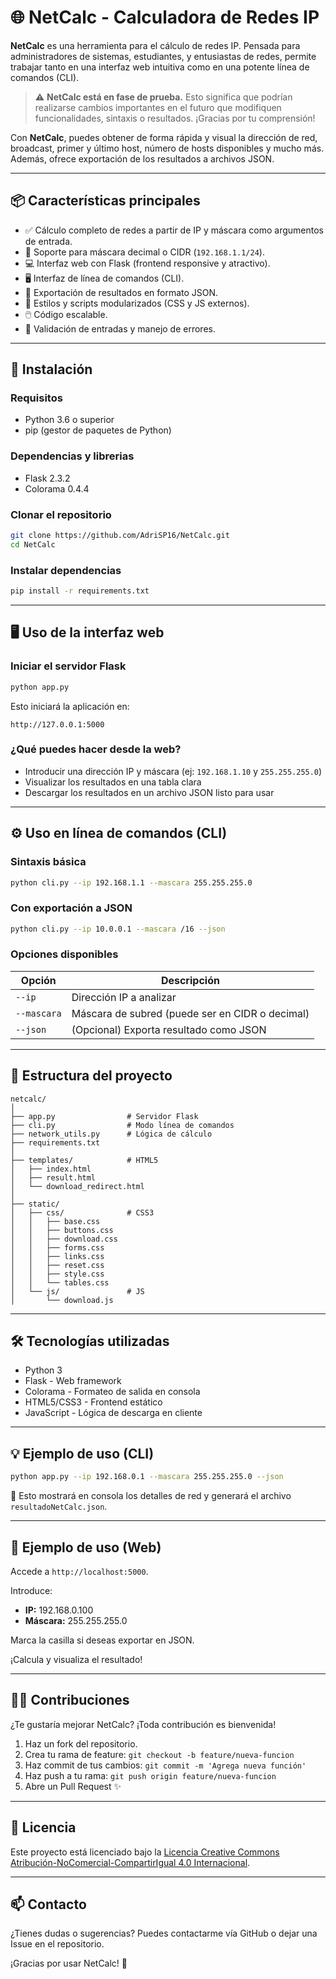 # 🌐 NetCalc - Calculadora de Redes IP

**NetCalc** es una herramienta para el cálculo de redes IP. Pensada para administradores de sistemas, estudiantes, y entusiastas de redes, permite trabajar tanto en una interfaz web intuitiva como en una potente línea de comandos (CLI).

> ⚠️ **NetCalc está en fase de prueba.** Esto significa que podrían realizarse cambios importantes en el futuro que modifiquen funcionalidades, sintaxis o resultados. ¡Gracias por tu comprensión!

Con **NetCalc**, puedes obtener de forma rápida y visual la dirección de red, broadcast, primer y último host, número de hosts disponibles y mucho más. Además, ofrece exportación de los resultados a archivos JSON.

---

## 📦 Características principales

- ✅ Cálculo completo de redes a partir de IP y máscara como argumentos de entrada.
- 🧠 Soporte para máscara decimal o CIDR (`192.168.1.1/24`).
- 💻 Interfaz web con Flask (frontend responsive y atractivo).
- 🖥️ Interfaz de línea de comandos (CLI).
- 📁 Exportación de resultados en formato JSON.
- 🎨 Estilos y scripts modularizados (CSS y JS externos).
- 🖱️  Código escalable.
- 🧪 Validación de entradas y manejo de errores.

---

## 🚀 Instalación

### Requisitos

- Python 3.6 o superior
- pip (gestor de paquetes de Python)

### Dependencias y librerias

- Flask 2.3.2
- Colorama 0.4.4

### Clonar el repositorio

```bash
git clone https://github.com/AdriSP16/NetCalc.git
cd NetCalc
```

### Instalar dependencias

```bash
pip install -r requirements.txt
```

---

## 🖥️ Uso de la interfaz web

### Iniciar el servidor Flask

```bash
python app.py
```

Esto iniciará la aplicación en:

```
http://127.0.0.1:5000
```

### ¿Qué puedes hacer desde la web?

- Introducir una dirección IP y máscara (ej: `192.168.1.10` y `255.255.255.0`)
- Visualizar los resultados en una tabla clara
- Descargar los resultados en un archivo JSON listo para usar

---

## ⚙️ Uso en línea de comandos (CLI)

### Sintaxis básica

```bash
python cli.py --ip 192.168.1.1 --mascara 255.255.255.0
```

### Con exportación a JSON

```bash
python cli.py --ip 10.0.0.1 --mascara /16 --json
```

### Opciones disponibles

| Opción      | Descripción                                      |
|-------------|--------------------------------------------------|
| `--ip`      | Dirección IP a analizar                          |
| `--mascara` | Máscara de subred (puede ser en CIDR o decimal)  |
| `--json`    | (Opcional) Exporta resultado como JSON           |

---

## 📁 Estructura del proyecto

```plaintext
netcalc/
│
├── app.py                # Servidor Flask
├── cli.py                # Modo línea de comandos
├── network_utils.py      # Lógica de cálculo
├── requirements.txt
│
├── templates/            # HTML5
│   ├── index.html
│   ├── result.html
│   └── download_redirect.html
│
├── static/
│   ├── css/              # CSS3
│   │   ├── base.css
│   │   ├── buttons.css
│   │   ├── download.css
│   │   ├── forms.css
│   │   ├── links.css
│   │   ├── reset.css
│   │   ├── style.css
│   │   └── tables.css
│   └── js/               # JS
│       └── download.js
```

---

## 🛠️ Tecnologías utilizadas

- Python 3
- Flask - Web framework
- Colorama - Formateo de salida en consola
- HTML5/CSS3 - Frontend estático
- JavaScript - Lógica de descarga en cliente

---

## 💡 Ejemplo de uso (CLI)

```bash
python app.py --ip 192.168.0.1 --mascara 255.255.255.0 --json
```

📝 Esto mostrará en consola los detalles de red y generará el archivo `resultadoNetCalc.json`.

---

## 🧪 Ejemplo de uso (Web)

Accede a `http://localhost:5000`.

Introduce:

- **IP:** 192.168.0.100
- **Máscara:** 255.255.255.0

Marca la casilla si deseas exportar en JSON.

¡Calcula y visualiza el resultado!

---

## 🧑‍💻 Contribuciones

¿Te gustaría mejorar NetCalc? ¡Toda contribución es bienvenida!

1. Haz un fork del repositorio.
2. Crea tu rama de feature: `git checkout -b feature/nueva-funcion`
3. Haz commit de tus cambios: `git commit -m 'Agrega nueva función'`
4. Haz push a tu rama: `git push origin feature/nueva-funcion`
5. Abre un Pull Request ✨

---

## 📝 Licencia

Este proyecto está licenciado bajo la [Licencia Creative Commons Atribución-NoComercial-CompartirIgual 4.0 Internacional](https://creativecommons.org/licenses/by-nc-sa/4.0/deed.es).

---

## 📫 Contacto

¿Tienes dudas o sugerencias? Puedes contactarme vía GitHub o dejar una Issue en el repositorio.

¡Gracias por usar NetCalc! 🎉